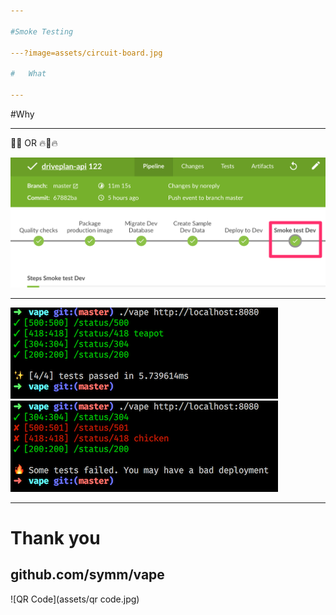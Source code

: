 ```yaml
---

#Smoke Testing

---?image=assets/circuit-board.jpg

#   What

---
```


#Why

---

🚛💨 OR 🔥🚛🔥

![Pipeline](assets/pipeline.png)

---

![Good](assets/success.png)
![Bad](assets/failure.png)

---

# Thank you

## github.com/symm/vape

![QR Code](assets/qr code.jpg)
